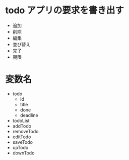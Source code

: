 # todo アプリの要求を書き出す

- 追加
- 削除
- 編集
- 並び替え
- 完了
- 期限

# 変数名

- todo
  - id
  - title
  - done
  - deadline
- todoList
- addTodo
- removeTodo
- editTodo
- saveTodo
- upTodo
- downTodo
